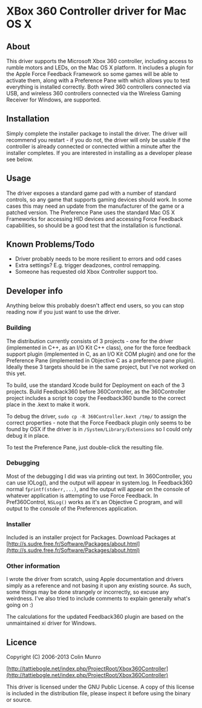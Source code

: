 # XBox 360 Controller driver for Mac OS X

## About ##

This driver supports the Microsoft Xbox 360 controller, including access
to rumble motors and LEDs, on the Mac OS X platform. It includes a
plugin for the Apple Force Feedback Framework so some games will be able
to activate them, along with a Preference Pane with which allows you to
test everything is installed correctly. Both wired 360 controllers
connected via USB, and wireless 360 controllers connected via the
Wireless Gaming Receiver for Windows, are supported.


## Installation ##

Simply complete the installer package to install the driver. The driver
will recommend you restart - if you do not, the driver will only be
usable if the controller is already connected or connected within a
minute after the installer completes. If you are interested in
installing as a developer please see below.


## Usage ##

The driver exposes a standard game pad with a number of standard
controls, so any game that supports gaming devices should work. In some
cases this may need an update from the manufacturer of the game or a
patched version. The Preference Pane uses the standard Mac OS X
Frameworks for accessing HID devices and accessing Force Feedback
capabilities, so should be a good test that the installation is
functional.


## Known Problems/Todo ##

 - Driver probably needs to be more resilient to errors and odd cases
 - Extra settings? E.g. trigger deadzones, control remapping.
 - Someone has requested old Xbox Controller support too.


## Developer info ##

Anything below this probably doesn't affect end users, so you can stop reading
now if you just want to use the driver.


### Building ###

The distribution currently consists of 3 projects - one for the driver
(implemented in C++, as an I/O Kit C++ class), one for the force
feedback support plugin (implemented in C, as an I/O Kit COM plugin) and
one for the Preference Pane (implemented in Objective C as a preference
pane plugin). Ideally these 3 targets should be in the same project, but
I've not worked on this yet.


To build, use the standard Xcode build for Deployment on each of the 3
projects. Build Feedback360 before 360Controller, as the 360Controller
project includes a script to copy the Feedback360 bundle to the correct
place in the .kext to make it work.


To debug the driver, `sudo cp -R 360Controller.kext /tmp/` to assign the
correct properties - note that the Force Feedback plugin only seems to
be found by OSX if the driver is in `/System/Library/Extensions` so I
could only debug it in place.


To test the Preference Pane, just double-click the resulting file.


### Debugging ###

Most of the debugging I did was via printing out text. In 360Controller,
you can use IOLog(), and the output will appear in system.log. In
Feedback360 normal `fprintf(stderr,...)`, and the output will appear on
the console of whatever application is attempting to use Force Feedback.
In Pref360Control, `NSLog()` works as it's an Objective C program, and will
output to the console of the Preferences application.


### Installer ###

Included is an installer project for Packages. Download Packages at
[http://s.sudre.free.fr/Software/Packages/about.html](http://s.sudre.free.fr/Software/Packages/about.html)


### Other information ###

I wrote the driver from scratch, using Apple documentation and drivers
simply as a reference and not basing it upon any existing source. As
such, some things may be done strangely or incorrectly, so excuse any
weirdness. I've also tried to include comments to explain generally
what's going on :)

The calculations for the updated Feedback360 plugin are based on the
unmaintained xi driver for Windows.


## Licence ##

Copyright (C) 2006-2013 Colin Munro

[http://tattiebogle.net/index.php/ProjectRoot/Xbox360Controller](http://tattiebogle.net/index.php/ProjectRoot/Xbox360Controller)

This driver is licensed under the GNU Public License. A copy of this
license is included in the distribution file, please inspect it before
using the binary or source.
